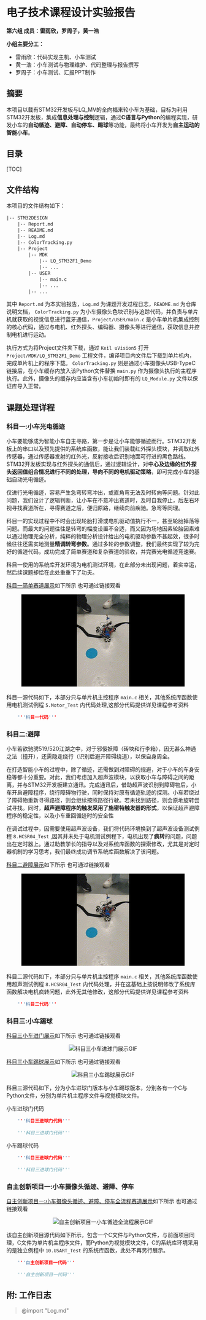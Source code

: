 # 电子技术课程设计实验报告

**第六组  成员：雷雨欣，罗周子，黄一浩**

**小组主要分工：**

- 雷雨欣：代码实现主机、小车测试
- 黄一浩：小车测试与物理维护、代码整理与报告撰写
- 罗周子：小车测试、汇报PPT制作

## 摘要

本项目以载有STM32开发板与LQ_MV的全向福来轮小车为基础，目标为利用STM32开发板，集成**信息处理与控制**逻辑，通过**C语言与Python**的编程实现，研发小车的**自动循迹、避障、自动停车、踢球**等功能，最终将小车开发为**自主运动的智能小车**。

## 目录

[TOC]

## 文件结构

本项目的文件结构如下：

```
|-- STM32DESIGN
    |-- Report.md
    |-- README.md
    |-- Log.md
    |-- ColorTracking.py
    |-- Project
        |-- MDK
            |-- LQ_STM32F1_Demo
            |-- ...
        |-- USER
            |-- main.c
            |-- ...
        |-- ...
```

其中 `Report.md` 为本实验报告，`Log.md` 为课题开发过程日志，`README.md` 为仓库说明文档， `ColorTracking.py` 为小车摄像头色块识别与追踪代码，并负责与单片机就获取的视觉信息进行蓝牙通信，`Project/USER/main.c` 是小车单片机集成控制的核心代码，通过与电机、红外探头、编码器、摄像头等进行通信，获取信息并控制电机进行运动。

执行方式为将Project文件夹下载，通过 `Keil uVision5` 打开 `Project/MDK/LQ_STM32F1_Demo` 工程文件，编译项目内文件后下载到单片机内，完成单片机上的程序下载。 `ColorTracking.py` 则是通过小车摄像头USB-TypeC链接后，在小车缓存内放入该Python文件替换 `main.py` 作为摄像头执行的主程序执行。此外，摄像头的缓存内应当含有小车初始时即有的 `LQ_Module.py` 文件以保证库导入正常。


## 课题处理详程

### 科目一:小车光电循迹
小车要能够成为智能小车自主寻路，第一步是让小车能够循迹而行。STM32开发板上的串口以及预先提供的系统库函数，能让我们装载红外探头模块，并调取红外传感器，通过传感器发射的红外光，反射接收后识别地面可行进的黑色路线。STM32开发板实现与红外探头的通信后，通过逻辑设计，对**中心及边缘的红外探头返回值组合情况进行不同的处理，导向不同的电机驱动策略**，即可完成小车的基础自动光电循迹。

仅进行光电循迹，容易产生急弯转弯冲出，或直角弯无法及时转向等问题。针对此问题，我们设计了逻辑判断，让小车在不意冲出赛道时，及时自我停止，后左右环视寻找赛道所在，寻得赛道之后，便归原路，继续向前疾驰。急弯等同理。

科目一的实现过程中不时会出现轮胎打滑或电机驱动值执行不一，甚至轮胎掉落等问题。而最大的问题往往是转弯的幅度设置不合适，而又因为场地因素轮胎因素难以通过物理完全分析，纯粹的物理分析设计给出的电机驱动参数不甚起效，很多时候往往还需实地测量**精调转弯参数**。通过多轮的参数调整，我们最终实现了较为完好的循迹代码，成功完成了简单赛道和复杂赛道的验收，并完赛光电循迹竞速赛。

科目一使用的系统库开发环境为电机测试环境，在此部分未出现问题，着实幸运，然后续课题却恰在此处重重下了功夫。

[科目一简单赛道展示](https://cloud.tsinghua.edu.cn/f/8d9df5c7846146b7a12c/)如下所示 也可通过链接观看
<center>

![科目一循迹简单赛道展示GIF](./asset/科目一%20循迹%20简单赛道.gif)
</center>


科目一源代码如下，本部分只与单片机主控程序 `main.c` 相关，其他系统库函数使用电机测试例程 `5.Motor_Test` 内代码处理,这部分代码提供详见课程参考资料

```c
    '''科目一代码'''
```

### 科目二:避障
小车若欲驰骋519/520江湖之中，对于邪佞妖障（砖块和行李箱），因无甚么神通之法（撞开），还需隐走绕行（识别后避开障碍绕道），以保自身周全。

在打造智能小车的过程中，除了循迹，还需做到对障碍的规避，对于小车的车身安稳等都十分重要。对此，我们考虑加入超声波模块，以获取小车与障碍之间的距离，并与STM32开发板建立通讯。完成通讯后，借助超声波识别到障碍物后，小车开启避障程序，绕行障碍物行驶，同时保持对原有循迹轨迹的探测。小车若绕过了障碍物重新寻得路径，则会继续按照路径行驶。若未找到路径，则会原地旋转尝试寻找。同时，**超声避障程序的触发采用了施密特触发器的形式**，以保证超声避障程序的稳定性，以及小车重回循迹时的安全性

在调试过程中，因需要使用超声波设备，我们将代码环境换到了超声波设备测试例程 `8.HCSR04_Test` ,因其并未处于电机测试例程下，电机出现了**疯转**的问题，问题出在定时器上。通过助教学长的指导以及对系统库函数的探索修改，尤其是对定时器机制的学习思考，我们最终成功调节系统库函数解决了该问题。

[科目二避障展示](https://cloud.tsinghua.edu.cn/f/8d9df5c7846146b7a12c/)如下所示 也可通过链接观看
<center>

![科目二避障展示GIF](./asset/科目一%20循迹%20简单赛道.gif)
</center>


科目二源代码如下，本部分只与单片机主控程序 `main.c` 相关，其他系统库函数使用超声测试例程 `8.HCSR04_Test` 内代码处理，并在这基础上按说明修改了系统库函数解决电机疯转问题，此外无其他修改，这部分代码提供详见课程参考资料

```c
    '''科目二代码'''
```

### 科目三:小车踢球



[科目三小车进门展示](https://cloud.tsinghua.edu.cn/f/c2875d4e1e6143f6b3e7/)如下所示 也可通过链接观看
<center>

![科目三小车进球门展示GIF](./asset/科目三%20小车进球门.gif)
</center>

[科目三小车踢球展示](https://cloud.tsinghua.edu.cn/f/e916a4b813ae43c88c10/)如下所示 也可通过链接观看
<center>

![科目三小车踢球展示GIF](./asset/科目三%20小车踢球.gif)
</center>


科目三源代码如下，分为小车进球门版本与小车踢球版本，分别各有一个C与Python文件，分别为单片机主程序文件与视觉模块文件。

小车进球门代码
```c
    '''科目三进球门代码'''
```

```python
    '''科目三进球门代码'''
```

小车踢球代码
```c
    '''科目三进球门代码'''
```

```python
    '''科目三进球门代码'''
```

### 自主创新项目一:小车摄像头循迹、避障、停车


[自主创新项目一:小车摄像头循迹、避障、停车全流程赛道展示](https://cloud.tsinghua.edu.cn/f/65c2a96d1f044aa58d2c/)如下所示 也可通过链接观看
<center>

![自主创新项目一小车循迹全流程展示GIF](./asset/自主创新项目一%20摄像头循迹.gif)
</center>

该自主创新项目源代码如下所示，包含一个C文件与Python文件，与前面项目同理，C文件为单片机主程序文件，而Python为视觉模块文件，C的系统库环境采用的是独立例程中 `10.USART_Test` 的系统库函数，此处不再另行展示。

```c
    '''自主创新项目一代码'''
```

```python
    '''自主创新项目一代码'''
```

## 附: 工作日志
> @import "Log.md"